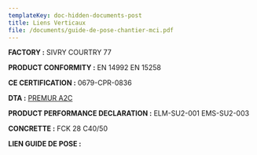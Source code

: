 ```yaml
---
templateKey: doc-hidden-documents-post
title: Liens Verticaux
file: /documents/guide-de-pose-chantier-mci.pdf
---
```

**FACTORY :** SIVRY COURTRY 77

**P﻿RODUCT CONFORMITY :** EN 14992 EN 15258

**C﻿E CERTIFICATION :** 0679-CPR-0836

**D﻿TA :** [PREMUR A2C](https://a2cdoc.com/produit/doc-a/)

**P﻿RODUCT PERFORMANCE DECLARATION :** ELM-SU2-001 EMS-SU2-003

**C﻿ONCRETTE :** FCK 28 C40/50

**L﻿IEN GUIDE DE POSE :**